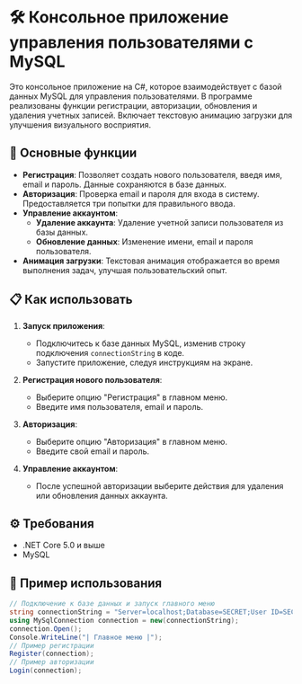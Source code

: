 # 🛠️ **Консольное приложение управления пользователями с MySQL**

Это консольное приложение на C#, которое взаимодействует с базой данных MySQL для управления пользователями. В программе реализованы функции регистрации, авторизации, обновления и удаления учетных записей. Включает текстовую анимацию загрузки для улучшения визуального восприятия.

## 🚀 **Основные функции**

- **Регистрация**: Позволяет создать нового пользователя, введя имя, email и пароль. Данные сохраняются в базе данных.
- **Авторизация**: Проверка email и пароля для входа в систему. Предоставляется три попытки для правильного ввода.
- **Управление аккаунтом**:
  - **Удаление аккаунта**: Удаление учетной записи пользователя из базы данных.
  - **Обновление данных**: Изменение имени, email и пароля пользователя.
- **Анимация загрузки**: Текстовая анимация отображается во время выполнения задач, улучшая пользовательский опыт.

## 📋 **Как использовать**

1. **Запуск приложения**:
   - Подключитесь к базе данных MySQL, изменив строку подключения `connectionString` в коде.
   - Запустите приложение, следуя инструкциям на экране.

2. **Регистрация нового пользователя**:
   - Выберите опцию "Регистрация" в главном меню.
   - Введите имя пользователя, email и пароль.

3. **Авторизация**:
   - Выберите опцию "Авторизация" в главном меню.
   - Введите свой email и пароль.

4. **Управление аккаунтом**:
   - После успешной авторизации выберите действия для удаления или обновления данных аккаунта.

## ⚙️ **Требования**

- .NET Core 5.0 и выше
- MySQL

## 🔗 **Пример использования**

```csharp
// Подключение к базе данных и запуск главного меню
string connectionString = "Server=localhost;Database=SECRET;User ID=SECRET;Password=SECRET;";
using MySqlConnection connection = new(connectionString);
connection.Open();
Console.WriteLine("| Главное меню |");
// Пример регистрации
Register(connection);
// Пример авторизации
Login(connection);

